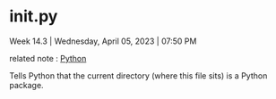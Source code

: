 # __init__.py

Week 14.3 | Wednesday, April 05, 2023 | 07:50 PM

related note : [Python](../../Python.md)

Tells Python that the current directory (where this file sits) is a Python package.
